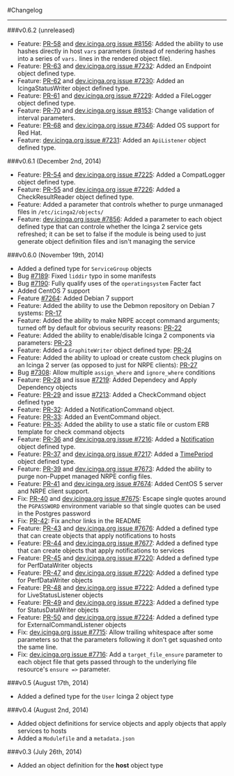 #Changelog
- - -

###v0.6.2 (unreleased)

* Feature: [PR-58](https://github.com/Icinga/puppet-icinga2/pull/58) and [dev.icinga.org issue #8156](https://dev.icinga.org/issues/8156): Added the ability to use hashes directly in host `vars` parameters (instead of rendering hashes into a series of `vars.` lines in the rendered object file).
* Feature: [PR-63](https://github.com/Icinga/puppet-icinga2/pull/63) and [dev.icinga.org issue #7232](https://dev.icinga.org/issues/7232): Added an Endpoint object defined type.
* Feature: [PR-62](https://github.com/Icinga/puppet-icinga2/pull/62) and [dev.icinga.org issue #7230](https://dev.icinga.org/issues/7230): Added an IcingaStatusWriter object defined type.
* Feature: [PR-61](https://github.com/Icinga/puppet-icinga2/pull/61) and [dev.icinga.org issue #7229](https://dev.icinga.org/issues/7229): Added a FileLogger object defined type.
* Feature: [PR-70](https://github.com/Icinga/puppet-icinga2/pull/70) and [dev.icinga.org issue #8153](https://dev.icinga.org/issues/8153): Change validation of interval parameters.
* Feature: [PR-68](https://github.com/Icinga/puppet-icinga2/pull/68) and [dev.icinga.org issue #7346](https://dev.icinga.org/issues/7346): Added OS support for Red Hat.
* Feature: [dev.icinga.org issue #7231](https://dev.icinga.org/issues/7231): Added an `ApiListener` object defined type.

###v0.6.1 (December 2nd, 2014)

* Feature: [PR-54](https://github.com/Icinga/puppet-icinga2/pull/54) and [dev.icinga.org issue #7225](https://dev.icinga.org/issues/7225): Added a CompatLogger object defined type.
* Feature: [PR-55](https://github.com/Icinga/puppet-icinga2/pull/55) and [dev.icinga.org issue #7226](https://dev.icinga.org/issues/7226): Added a CheckResultReader object defined type.
* Feature: Added a parameter that controls whether to purge unmanaged files in `/etc/icinga2/objects/`
* Feature: [dev.icinga.org issue #7856](https://dev.icinga.org/issues/7856): Added a parameter to each object defined type that can controle whether the Icinga 2 service gets refreshed; it can be set to false if the module is being used to just generate object definition files and isn't managing the service

###v0.6.0 (November 19th, 2014)

* Added a defined type for `ServiceGroup` objects
* Bug [#7189](https://dev.icinga.org/issues/7189): Fixed `liddir` typo in some manifests
* Bug [#7190](https://dev.icinga.org/issues/7190): Fully qualify uses of the `operatingsystem` Facter fact
* Added CentOS 7 support
* Feature [#7264](https://dev.icinga.org/issues/7264): Added Debian 7 support
* Feature: Added the ability to use the Debmon repository on Debian 7 systems: [PR-17](https://github.com/Icinga/puppet-icinga2/pull/17)
* Feature: Added the ability to make NRPE accept command arguments; turned off by default for obvious security reasons: [PR-22](https://github.com/Icinga/puppet-icinga2/pull/22)
* Feature: Added the ability to enable/disable Icinga 2 components via parameters: [PR-23](https://github.com/Icinga/puppet-icinga2/pull/23)
* Feature: Added a `GraphiteWriter` object defined type: [PR-24](https://github.com/Icinga/puppet-icinga2/pull/24)
* Feature: Added the ability to upload or create custom check plugins on an Icinga 2 server (as opposed to just for NRPE clients): [PR-27](https://github.com/Icinga/puppet-icinga2/pull/27)
* Bug [#7308](https://dev.icinga.org/issues/7308): Allow multiple `assign_where` and `ignore_where` conditions
* Feature: [PR-28](https://github.com/Icinga/puppet-icinga2/pull/28) and issue [#7219](https://dev.icinga.org/issues/7219): Added Dependecy and Apply Dependency objects
* Feature: [PR-29](https://github.com/Icinga/puppet-icinga2/pull/29) and issue [#7213](https://dev.icinga.org/issues/7213): Added a CheckCommand object defined type
* Feature: [PR-32](https://github.com/Icinga/puppet-icinga2/pull/32): Added a NotificationCommand object.
* Feature: [PR-33](https://github.com/Icinga/puppet-icinga2/pull/33): Added an EventCommand object.
* Feature: [PR-35](https://github.com/Icinga/puppet-icinga2/pull/35): Added the ability to use a static file or custom ERB template for check command objects
* Feature: [PR-36](https://github.com/Icinga/puppet-icinga2/pull/36) and [dev.icinga.org issue #7216](https://dev.icinga.org/issues/7216): Added a [Notification](http://docs.icinga.org/icinga2/latest/doc/module/icinga2/chapter/configuring-icinga2#objecttype-notification) object defined type.
* Feature: [PR-37](https://github.com/Icinga/puppet-icinga2/pull/37) and [dev.icinga.org issue #7217](https://dev.icinga.org/issues/7217): Added a [TimePeriod](http://docs.icinga.org/icinga2/latest/doc/module/icinga2/chapter/configuring-icinga2#objecttype-timeperiod) object defined type.
* Feature: [PR-39](https://github.com/Icinga/puppet-icinga2/pull/39) and [dev.icinga.org issue #7673](https://dev.icinga.org/issues/7673): Added the ability to purge non-Puppet managed NRPE config files.
* Feature: [PR-41](https://github.com/Icinga/puppet-icinga2/pull/41) and [dev.icinga.org issue #7674](https://dev.icinga.org/issues/7674): Added CentOS 5 server and NRPE client support.
* Fix: [PR-40](https://github.com/Icinga/puppet-icinga2/pull/40) and [dev.icinga.org issue #7675](https://dev.icinga.org/issues/7675): Escape single quotes around the `PGPASSWORD` environment variable so that single quotes can be used in the Postgres password
* Fix: [PR-42](https://github.com/Icinga/puppet-icinga2/pull/42): Fix anchor links in the README
* Feature: [PR-43](https://github.com/Icinga/puppet-icinga2/pull/43) and [dev.icinga.org issue #7676](https://dev.icinga.org/issues/7676): Added a defined type that can create objects that apply notifications to hosts
* Feature: [PR-44](https://github.com/Icinga/puppet-icinga2/pull/44) and [dev.icinga.org issue #7677](https://dev.icinga.org/issues/7677): Added a defined type that can create objects that apply notifications to services
* Feature: [PR-45](https://github.com/Icinga/puppet-icinga2/pull/45) and [dev.icinga.org issue #7220](https://dev.icinga.org/issues/7220): Added a defined type for PerfDataWriter objects
* Feature: [PR-47](https://github.com/Icinga/puppet-icinga2/pull/47) and [dev.icinga.org issue #7220](https://dev.icinga.org/issues/7220): Added a defined type for PerfDataWriter objects
* Feature: [PR-48](https://github.com/Icinga/puppet-icinga2/pull/48) and [dev.icinga.org issue #7222](https://dev.icinga.org/issues/7222): Added a defined type for LiveStatusListener objects
* Feature: [PR-49](https://github.com/Icinga/puppet-icinga2/pull/49) and [dev.icinga.org issue #7223](https://dev.icinga.org/issues/7223): Added a defined type for StatusDataWriter objects
* Feature: [PR-50](https://github.com/Icinga/puppet-icinga2/pull/50) and [dev.icinga.org issue #7224](https://dev.icinga.org/issues/7224): Added a defined type for ExternalCommandListener objects
* Fix: [dev.icinga.org issue #7715](https://dev.icinga.org/issues/7715): Allow trailing whitespace after some parameters so that the parameters following it don't get squashed onto the same line.
* Fix: [dev.icinga.org issue #7716](https://dev.icinga.org/issues/7716): Add a `target_file_ensure` parameter to each object file that gets passed through to the underlying file resource's `ensure =>` parameter.

###v0.5 (August 17th, 2014)

* Added a defined type for the `User` Icinga 2 object type

###v0.4 (August 2nd, 2014)

* Added object definitions for service objects and apply objects that
  apply services to hosts
* Added a `Modulefile` and a `metadata.json`

###v0.3 (July 26th, 2014)

* Added an object definition for the **host** object type
